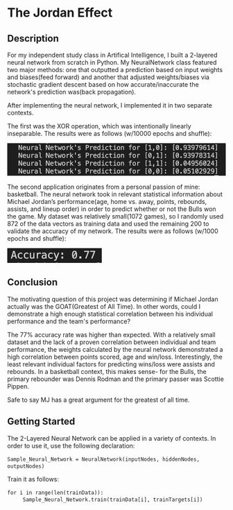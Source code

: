 # The Jordan Effect

## Description
For my independent study class in Artifical Intelligence, I built a 2-layered neural network from scratch in Python. My NeuralNetwork class featured two major methods: one that outputted a prediction based on input weights and biases(feed forward) and another that adjusted weights/biases via stochastic gradient descent based on how accurate/inaccurate the network's prediction was(back propagation).

After implementing the neural network, I implemented it in two separate contexts.

The first was the XOR operation, which was intentionally linearly inseparable. The results were as follows (w/10000 epochs and shuffle):

![](Images/XOR_Accuracy.png)

The second application originates from a personal passion of mine: basketball. The neural network took in relevant statistical information about Michael Jordan’s performance(age, home vs. away, points, rebounds, assists, and lineup order) in order to predict whether or not the Bulls won the game. My dataset was relatively small(1072 games), so I randomly used 872 of the data vectors as training data and used the remaining 200 to validate the accuracy of my network. The results were as follows (w/1000 epochs and shuffle):

![](Images/Jordan_Accuracy.png)

## Conclusion

The motivating question of this project was determining if Michael Jordan actually was the GOAT(Greatest of All Time). In other words, could I demonstrate a high enough statistical correlation between his individual performance and the team's performance?

The 77% accuracy rate was higher than expected. With a relatively small dataset and the lack of a proven correlation between individual and team performance, the weights calculated by the neural network demonstrated a high correlation between points scored, age and win/loss. Interestingly, the least relevant individual factors for predicting wins/loss were assists and rebounds. In a basketball context, this makes sense- for the Bulls, the primary rebounder was Dennis Rodman and the primary passer was Scottie Pippen. 

Safe to say MJ has a great argument for the greatest of all time.

## Getting Started

The 2-Layered Neural Network can be applied in a variety of contexts. In order to use it, use the following declaration:

```
Sample_Neural_Network = NeuralNetwork(inputNodes, hiddenNodes, outputNodes)
```

Train it as follows:

```
for i in range(len(trainData)):
     Sample_Neural_Network.train(trainData[i], trainTargets[i])
```